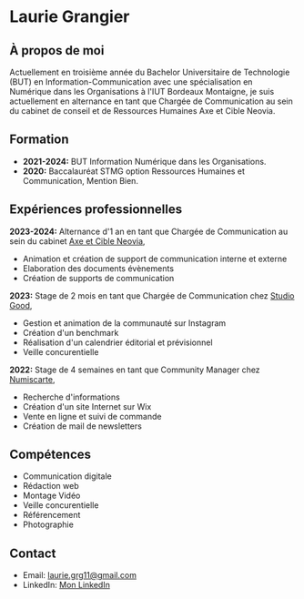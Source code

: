 
# Laurie Grangier

## À propos de moi
Actuellement en troisième année du Bachelor Universitaire de Technologie (BUT) en Information-Communication avec une spécialisation en Numérique dans les Organisations à l'IUT Bordeaux Montaigne, 
je suis actuellement en alternance en tant que Chargée de Communication au sein du cabinet de conseil et de Ressources Humaines Axe et Cible Neovia.

## Formation
- **2021-2024:** BUT Information Numérique dans les Organisations.
- **2020:** Baccalauréat STMG option Ressources Humaines et Communication, Mention Bien.

## Expériences professionnelles

**2023-2024:** Alternance d'1 an en tant que Chargée de Communication au sein du cabinet [Axe et Cible Neovia](#),
- Animation et création de support de communication interne et externe
- Elaboration des documents évènements
- Création de supports de communication

 **2023:** Stage de 2 mois en tant que Chargée de Communication chez [Studio Good](#),
- Gestion et animation de la communauté sur Instagram
- Création d'un benchmark
- Réalisation d'un calendrier éditorial et prévisionnel
- Veille concurentielle

**2022:** Stage de 4 semaines en tant que Community Manager chez [Numiscarte](#),
- Recherche d'informations 
- Création d'un site Internet sur Wix
- Vente en ligne et suivi de commande
- Création de mail de newsletters

## Compétences
- Communication digitale
- Rédaction web
- Montage Vidéo
- Veille concurentielle
- Référencement
- Photographie

## Contact
- Email: laurie.grg11@gmail.com
- LinkedIn: [Mon LinkedIn]([www.linkedin.com/in/laurie-grangier-74])
